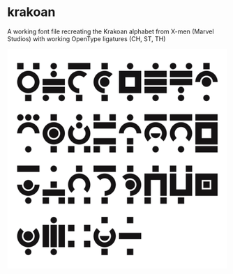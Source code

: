 # krakoan
A working font file recreating the Krakoan alphabet from X-men (Marvel Studios) with working OpenType ligatures (CH, ST, TH)

![Krakoan alphabet](krakoa-alphabet.png)
